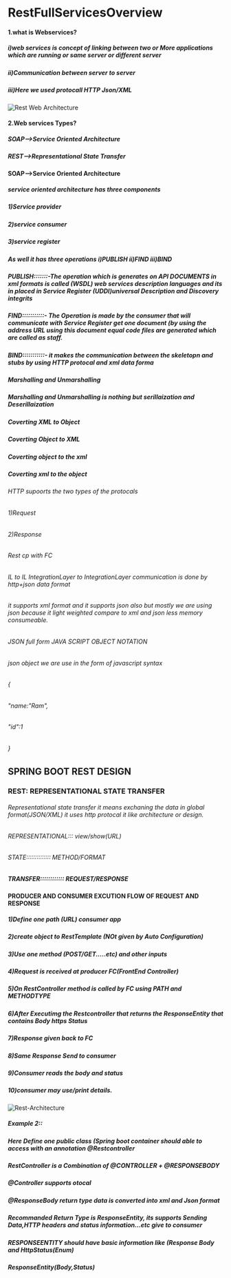 # RestFullServicesOverview
#### 1.what is Webservices?
##### i)web services is concept of linking between two or More applications which are running or same server or different server 
##### ii)Communication between server to server
##### iii)Here we used protocall HTTP Json/XML
![Rest Web Architecture](https://user-images.githubusercontent.com/53596726/175813595-664761ec-bf76-46d5-81c3-ccb4beef2428.png)

#### 2.Web services Types?
##### SOAP-->Service Oriented Architecture
##### REST-->Representational State Transfer

#### SOAP-->Service Oriented Architecture
##### service oriented architecture has three components
##### 1)Service provider 
##### 2)service consumer
##### 3)service register
##### As well it has three operations i)PUBLISH ii)FIND iii)BIND
##### PUBLISH:::::::-The operation which is generates on API DOCUMENTS in xml formats is called (WSDL) web services description languages and its in placed in Service Register (UDDI)universal Description and Discovery integrits
##### FIND:::::::::::- The Operation is made by the consumer that will communicate with Service Register get one document (by using the address URL using this document equal code files are generated which are called as staff.
##### BIND:::::::::::- it makes the communication between the skeletopn and stubs by using HTTP protocal and xml data forma
##### Marshalling and Unmarshalling
##### Marshalling and Unmarshalling is nothing but serillaization and Deserillaization 
##### Coverting XML to Object
##### Coverting Object to XML
##### Coverting object to the xml
##### Coverting xml to the object
###### HTTP supoorts the two types of the protocals 
###### 1)Request
###### 2)Response
###### Rest cp with FC
###### IL to IL IntegrationLayer to IntegrationLayer communication is done by http+json data format
###### it supports xml format and it supports json also but mostly we are using json because it light weighted compare to xml and json less memory consumeable.
###### JSON full form JAVA SCRIPT OBJECT NOTATION
###### json object we are use in the form of javascript syntax
###### {
###### "name:"Ram",
###### "id":1
###### }
##                                            SPRING BOOT REST DESIGN
### REST: REPRESENTATIONAL STATE TRANSFER
###### Representational state transfer it means exchaning the data in global format(JSON/XML) it uses http protocal it like architecture or design.
###### REPRESENTATIONAL::: view/show(URL)
###### STATE:::::::::::::: METHOD/FORMAT
##### TRANSFER:::::::::::: REQUEST/RESPONSE
#### PRODUCER AND CONSUMER EXCUTION FLOW OF REQUEST AND RESPONSE
##### 1)Define one path (URL) consumer app
##### 2)create object to RestTemplate (NOt given by Auto Configuration)
##### 3)Use one method (POST/GET.....etc) and other inputs
##### 4)Request is received at producer FC(FrontEnd Controller)
##### 5)On RestController method is called by FC using   PATH and METHODTYPE
##### 6)After Executimg the Restcontroller that returns the ResponseEntity that contains Body https Status
##### 7)Response given back to FC
##### 8)Same Response Send to consumer
##### 9)Consumer reads the body and status
##### 10)consumer may use/print details.
![Rest-Architecture](https://user-images.githubusercontent.com/53596726/180641703-949d631a-641e-4d35-869a-77ace408cb7b.png)

##### Example 2::
##### Here Define one public class (Spring boot container should able to access with an annotation @Restcontroller
##### RestController is a Combination of @CONTROLLER + @RESPONSEBODY
##### @Controller supports otocal
##### @ResponseBody return type data is converted into xml and Json format
##### Recommanded Return Type is ResponseEntity, its supports Sending Data,HTTP headers and status information...etc give to consumer
##### RESPONSEENTITY should have basic information like (Response Body and HttpStatus(Enum)
##### ResponseEntity(Body,Status)
